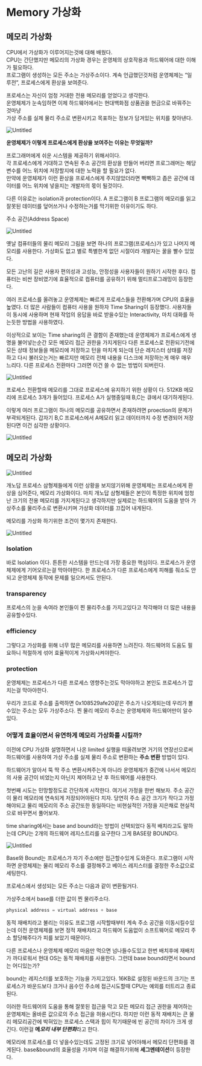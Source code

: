# Memory 가상화

## 메모리 가상화

CPU에서 가상화가 이루어지는것에 대해 배웠다.  
CPU는 간단했지만 메모리의 가상화 경우는 운영체의 상호작용과 하드웨어에 대한 이해가 필요하다.   
프로그램이 생성하는 모든 주소는 가상주소이다. 계속 언급했던것처럼 운영체제는 “일루전”, 프로세스에게 환상을 보여준다. 

프로세스는 자신이 엄청 거대한 전용 메모리를 얻었다고 생각한다.   
운영체제가 눈속임하면 이제 하드웨어에서는 현대백화점 상품권을 현금으로 바꿔주는것마냥   
가상 주소를 실제 물리 주소로 변환시키고 목표하는 정보가 담겨있는 위치를 찾아낸다.  

![Untitled](Memory%20%E1%84%80%E1%85%A1%E1%84%89%E1%85%A1%E1%86%BC%E1%84%92%E1%85%AA%20ec2eb4302d1a47a5824eaa183f92197d/Untitled.png)

**운영체제가 이렇게 프로세스에게 환상을 보여주는 이유는 무엇일까?**

프로그래머에게 쉬운 시스템을 제공하기 위해서이다.  
각 프로세스에게 거대하고 연속된 주소 공간의 환상을 만들어 버리면 프로그래머는 해당 변수를 어느 위치에 저장할지에 대한 노력을 할 필요가 없다.   
만약에 운영체제가 이런 환상을 프로세스에게 주지않았더라면 빽빽하고 좁은 공간에 데이터를 어느 위치에 넣을지는 개발자의 몫이 될것이다.

다른 이유로는 isolation과 protection이다. A 프로그램이 B 프로그램의 메모리를 읽고 잘못된 데이터를 덮어쓰거나 수정하는거를 막기위한 이유이기도 하다.

주소 공간(Address Space)

![Untitled](Memory%20%E1%84%80%E1%85%A1%E1%84%89%E1%85%A1%E1%86%BC%E1%84%92%E1%85%AA%20ec2eb4302d1a47a5824eaa183f92197d/Untitled%201.png)

옛날 컴퓨터들의 물리 메모리 그림을 보면 하나의 프로그램(프로세스)가 있고 나머지 메모리를 사용한다. 가상화도 없고 별로 특별한게 없던 시절이라 개발자는 꿀을 빨수 있었다.

모든 고난의 길은 사용자 편의성과 고성능, 안정성을 사용자들이 원하기 시작한 후다.  컴퓨터는 비싼 장비였기에 효율적으로 컴퓨터를 공유하기 위해 멀티프로그래밍이 등장한다. 

여러 프로세스를 올려놓고 운영체제는 빠르게 프로세스들을 전환해가며 CPU의 효율을 높였다. 더 많은 사람들이 컴퓨터 사용을 원하자 Time Sharing이 등장했다. 사용자들이 동시에 사용하며 현재 작업의 응답을 바로 받을수있는 Interactivity, 마치 대화를 하는듯한 방법을 사용하였다.

이상적으로 보이는 Time sharing의 큰 결함이 존재했는데 운영체제가 프로세스에게 생명을 불어넣는순간 모든 메모리 접근 권한을 가지게된다 다른 프로세스로 전환되기전에 모든 상태 정보들을 메모리에 저장하고 턴을 마치게 되는데 단순 레지스터 상태를 저장하고 다시 불러오는거는 빠르지만 메모리 전체 내용을 디스크에 저장하는게 매우 매우 느리다. 다른 프로세스 전환마다 그러면 이건 쓸 수 없는 방법이 되버린다. 

![Untitled](Memory%20%E1%84%80%E1%85%A1%E1%84%89%E1%85%A1%E1%86%BC%E1%84%92%E1%85%AA%20ec2eb4302d1a47a5824eaa183f92197d/Untitled%202.png)

프로세스 전환할때 메모리를 그대로 프로세스에 유지하기 위한 상황이 다. 512KB 메모리에 프로세스 3개가 들어있다. 프로세스 A가 실행중일때 B,C는 큐에서 대기하게된다. 

이렇게 여러 프로그램이 하나의 메모리를 공유하면서 존재하려면 proection의 문제가 부곽되게된다. 갑자기 B,C 프로세스에서 A메모리 읽고 데이터까지 수정 변경되어 저장된다면 이건 심각한 상황이다.

![Untitled](Memory%20%E1%84%80%E1%85%A1%E1%84%89%E1%85%A1%E1%86%BC%E1%84%92%E1%85%AA%20ec2eb4302d1a47a5824eaa183f92197d/Untitled%203.png)

## 메모리 가상화

![Untitled](https://s3-us-west-2.amazonaws.com/secure.notion-static.com/c08dde42-4375-423c-80c7-980620022683/Untitled.png)

개노답 프로세스 삼형제들에게 이런 상황을 보지않기위해 운영체제는 프로세스에게 환상을 심어준다, 메모리 가상화이다. 마치 개노답 삼형제들은 본인이 특정한 위치에 엄청난 크기의 전용 메모리를 가지게된다고 생각하지만 실제로는 하드웨어의 도움을 받아 가상주소를 물리주소로 변환시키며 가상화 데이터를 끄집어 내게된다. 

메모리를 가상화 하기위한 조건이 몇가지 존재한다. 

![Untitled](https://s3-us-west-2.amazonaws.com/secure.notion-static.com/57c2fd2d-77ca-4fcd-b5a9-ce2c21b2a448/Untitled.png)

### Isolation

바로 Isolation 이다. 튼튼한 시스템을 만드는데 가장 중요한 핵심이다. 프로세스가 운영체제에게 기어오르는걸 막아야한다. 한 프로세스가 다른 프로세스에게 피해를 줘소도 안되고 운영체제 동작에 문제를 일으켜서도 안된다. 

### transparency

프로세스의 눈을 속여라 본인들이 찐 물리주소를 가지고있다고 착각해야 더 많은 내용을 공유할수있다. 

### efficiency

그렇다고 가상화를 위해 너무 많은 메모리를 사용하면 느려진다. 하드웨어의 도움도 필요하니 적절하게 섞어 효율적이게 가상화시켜야한다.

### protection

운영체제는 프로세스가 다른 프로세스 영향주는것도 막아야하고 본인도 프로세스가 깝치는걸 막아야한다.

우리가 코드로 주소를 출력하면 0x108529afe20같은 주소가 나오게되는데 우리가 볼수있는 주소는 모두 가상주소다. 찐 물리 메모리 주소는 운영체제와 하드웨어만이 알수있다.

### 어떻게 효율이면서 유연하게 메모리 가상화를 시킬까?

이전에 CPU 가상화 설명하면서 나온 limited 실행을 떠올려보면 거기의 연장선으로써 하드웨어를 사용하여 가상 주소를 실제 물리 주소로 변환하는 **주소 변환** 방법이 있다. 

하드웨어가 알아서 뚝 딱 주소 변환시켜주는게 아니라 운영체제가 중간에 나서서 메모리의 사용 공간이 비었는지 아닌지 제어하고 난 후 하드웨어를 사용한다.

첫번째 시도는 민망할정도로 간단하게 시작한다. 여기서 가정을 한번 해보자. 주소 공간이 물리 메모리에 연속되게 저장되어야된다 치자. 당연히 주소 공간 크기가 작다고 가정해야되고 물리 메모리의 주소 공간또한 동일하다는 비현실적인 가정을 지은채로 현실적으로 바꾸면서 풀어보자.

time sharing에서는 base and bound라는 방법이 선택되었다 동적 배치라고도 말하는데 CPU는 2개의 하드웨어 레지스트리를 요구한다 그게 BASE랑 BOUND다. 

![Untitled](https://s3-us-west-2.amazonaws.com/secure.notion-static.com/688c0d98-3737-4966-a1cf-a37239bd5b0c/Untitled.png)

Base와 Bound는 프로세스가 자기 주소에만 접근할수있게 도와준다. 프로그램이 시작하면 운영체제는 물리 메모리 주소를 결정해주고 베이스 레지스터를 결정한 주소값으로 세팅한다.

프로세스에서 생성되는 모든 주소는 다음과 같이 변환될거다. 

가상주소에서 base를 더한 값이 찐 물리주소다.

```java
physical address = virtual address + base
```

동적 재배치라고 불리는 이유도 프로그램 시작할때부터 계속 주소 공간을 이동시킬수있는데 이전 운영체제를 보면 정적 재배치라고 하드웨어 도움없이 소프트웨어로 메모리 주소 할당해주다가 피를 보았기 때문이다. 

다른 프로세스나 운영체제 메모리 마음만 먹으면 넘나들수도있고 한번 배치후에 재배치가 까다로워서 현대 OS는 동적 재배치를 사용한다. 그런데 base bound라면서 bound는 어디있는가?

bound는 레지스터를 보호하는 기능을 가지고있다. 16KB로 설정된 바운드의 크기는 프로세스가 바운드보다 크거나 음수인 주소에 접근시도할때 CPU는 예외를 터트리고 종료된다. 

이러한 하드웨어의 도움을 통해 잘못된 접근을 막고 모든 메모리 접근 권한을 제어하는 운영체제는 올바른 값으로의 주소 접근을 허용시킨다. 하지만 이런 동적 재배치는 큰 물리 메모리공간에 박혀있는 프로세스 스택과 힙이 작기때문에 빈 공간의 차이가 크게 생긴다. 이런걸 **메*모리 내부 단편화***라고 한다.

메모리에 프로세스를 더 넣을수있는데도 고정된 크기로 넣어야해서 메모리 단편화를 겪게된다. base&bound의 효율성을 가지며 이걸 해결하기위해 **세그멘테이션**이 등장한다.
